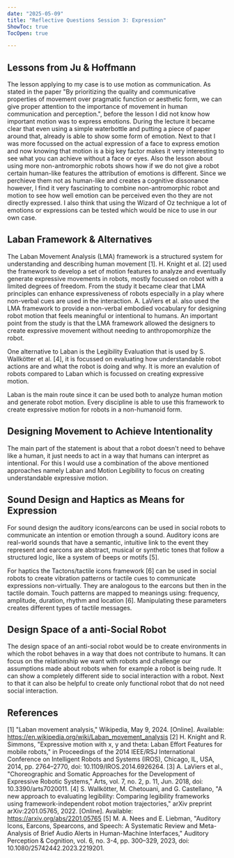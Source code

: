 ```yaml
---
date: "2025-05-09"
title: "Reflective Questions Session 3: Expression"
ShowToc: true
TocOpen: true

---
```


## Lessons from Ju & Hoffmann
The lesson applying to my case is to use motion as communication. As stated in the paper "By prioritizing the quality and communicative properties of movement over pragmatic function or aesthetic form, we can give proper attention to the importance of movement in human communication and perception.", before the lesson I did not know how important motion was to express emotions. During the lecture it became clear that even using a simple waterbottle and putting a piece of paper around that, already is able to show some form of emotion. Next to that I was more focussed on the actual expression of a face to express emotion and now knowing that motion is a big key factor makes it very interesting to see what you can achieve without a face or eyes. Also the lesson about using more non-antromorphic robots shows how if we do not give a robot certain human-like features the attribution of emotions is different. Since we perchieve them not as human-like and creates a cognitive dissonance however, I find it very fascinating to combine non-antromorphic robot and motion to see how well emotion can be perceived even tho they are not directly expressed. I also think that using the Wizard of Oz technique a lot of emotions or expressions can be tested which would be nice to use in our own case.

## Laban Framework & Alternatives
The Laban Movement Analysis (LMA) framework is a structured system for understanding and describing human movement [1]. H. Knight et al. [2] used the framework to develop a set of motion features to analyze and eventually generate expressive movements in robots, mostly focussed on robot with a limited degrees of freedom. From the study it became clear that LMA principles can enhance expressiveness of robots especially in a play where non-verbal cues are used in the interaction. A. LaViers et al. also used the LMA framework to provide a non-verbal embodied vocabulary for designing robot motion that feels meaningful or intentional to humans. An important point from the study is that the LMA framework allowed the designers to create expressive movement without needing to anthropomorphize the robot. 

One alternative to Laban is the Legibility Evaluation that is used by S. Wallkötter et al. [4], it is focussed on evaluating how understandable robot actions are and what the robot is doing and why. It is more an evalution of robots compared to Laban which is focussed on creating expressive motion.

Laban is the main route since it can be used both to analyze human motion and generate robot motion. Every discipline is able to use this framework to create expressive motion for robots in a non-humanoid form. 

## Designing Movement to Achieve Intentionality
The main part of the statement is about that a robot doesn't need to behave like a human, it just needs to act in a way that humans can interpret as intentional. For this I would use a combination of the above mentioned approaches namely Laban and Motion Legibility to focus on creating understandable expressive motion. 

## Sound Design and Haptics as Means for Expression
For sound design the auditory icons/earcons can be used in social robots to communicate an intention or emotion through a sound. Auditory icons are real-world sounds that have a semantic, intuitive link to the event they represent and earcons are abstract, musical or synthetic tones that follow a structured logic, like a system of beeps or motifs [5]. 

For haptics the Tactons/tactile icons framework [6] can be used in social robots to create vibration patterns or tactile cues to communicate expressions non-virtually. They are analogous to the earcons but then in the tactile domain. Touch patterns are mapped to meanings using: frequency, amplitude, duration, rhythm and location [6]. Manipulating these parameters creates different types of tactile messages. 

## Design Space of a anti-Social Robot
The design space of an anti-social robot would be to create environments in which the robot behaves in a way that does not contribute to humans. It can focus on the relationship we want with robots and challenge our assumptions made about robots when for example a robot is being rude. It can show a completely different side to social interaction with a robot. Next to that it can also be helpful to create only functional robot that do not need social interaction. 

## References
[1] "Laban movement analysis," Wikipedia, May 9, 2024. [Online]. Available: https://en.wikipedia.org/wiki/Laban_movement_analysis
[2] H. Knight and R. Simmons, "Expressive motion with x, y and theta: Laban Effort Features for mobile robots," in Proceedings of the 2014 IEEE/RSJ International Conference on Intelligent Robots and Systems (IROS), Chicago, IL, USA, 2014, pp. 2764–2770, doi: 10.1109/IROS.2014.6926264.
[3] A. LaViers et al., "Choreographic and Somatic Approaches for the Development of Expressive Robotic Systems," Arts, vol. 7, no. 2, p. 11, Jun. 2018, doi: 10.3390/arts7020011.
[4] S. Wallkötter, M. Chetouani, and G. Castellano, "A new approach to evaluating legibility: Comparing legibility frameworks using framework-independent robot motion trajectories," arXiv preprint arXiv:2201.05765, 2022. [Online]. Available: https://arxiv.org/abs/2201.05765
[5] M. A. Nees and E. Liebman, "Auditory Icons, Earcons, Spearcons, and Speech: A Systematic Review and Meta-Analysis of Brief Audio Alerts in Human-Machine Interfaces," Auditory Perception & Cognition, vol. 6, no. 3-4, pp. 300–329, 2023, doi: 10.1080/25742442.2023.2219201.

